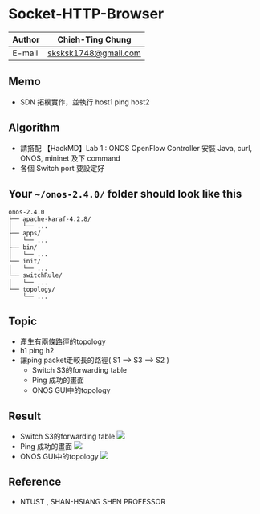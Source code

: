 # Socket-HTTP-Browser

|Author|Chieh-Ting Chung|
|---|---
|E-mail|sksksk1748@gmail.com

## Memo

* SDN 拓樸實作，並執行 host1 ping host2

## Algorithm
* 請搭配 【HackMD】Lab 1 : ONOS OpenFlow Controller 安裝 Java, curl, ONOS, mininet 及下 command
* 各個 Switch port 要設定好

## Your `~/onos-2.4.0/` folder should look like this
```
onos-2.4.0
├── apache-karaf-4.2.8/
│   └── ...
├── apps/ 
│   └── ...
├── bin/
│   └── ...
└── init/ 
│   └── ...
└── switchRule/ 
│   └── ...
└── topology/ 
    └── ...

```

## Topic

* 產生有兩條路徑的topology
* h1 ping h2
* 讓ping packet走較長的路徑( S1 --> S3 --> S2 ) 
    * Switch S3的forwarding table
    * Ping 成功的畫面
    * ONOS GUI中的topology

## Result

* Switch S3的forwarding table
![](https://i.imgur.com/jSPzurs.png)
* Ping 成功的畫面
![](https://i.imgur.com/OkdWbkd.png)
* ONOS GUI中的topology
![](https://i.imgur.com/78x2zmA.png)

## Reference

* NTUST , SHAN-HSIANG SHEN PROFESSOR
